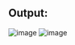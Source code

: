 ## Output:

![image](https://github.com/febin0x10/my-two-dice/assets/170128176/09d3128a-ba1a-4285-b0ce-5c3ed100acc9)
![image](https://github.com/febin0x10/my-two-dice/assets/170128176/0b1b93ba-bf93-4645-b37a-5785fdca3c4a)

